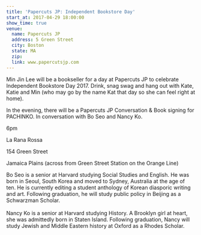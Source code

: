 ```yaml
---
title: 'Papercuts JP: Independent Bookstore Day'
start_at: 2017-04-29 18:00:00
show_time: true
venue:
  name: Papercuts JP
  address: 5 Green Street
  city: Boston
  state: MA
  zip:
  link: www.papercutsjp.com
---
```



Min Jin Lee will be a bookseller for a day at Papercuts JP to celebrate Independent Bookstore Day 2017. Drink, snag swag and hang out with Kate, Katie and Min (who may go by the name Kat that day so she can feel right at home).

In the evening, there will be a Papercuts JP Conversation & Book signing for PACHINKO. In conversation with Bo Seo and Nancy Ko.

6pm

La Rana Rossa

154 Green Street

Jamaica Plains (across from Green Street Station on the Orange Line)

Bo Seo is a senior at Harvard studying Social Studies and English. He was born in Seoul, South Korea and moved to Sydney, Australia at the age of ten. He is currently editing a student anthology of Korean diasporic writing and art. Following graduation, he will study public policy in Beijing as a Schwarzman Scholar.
<br>
<br>Nancy Ko is a senior at Harvard studying History. A Brooklyn girl at heart, she was admittedly born in Staten Island. Following graduation, Nancy will study Jewish and Middle Eastern history at Oxford as a Rhodes Scholar.
